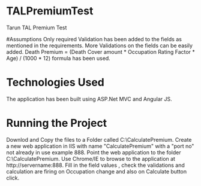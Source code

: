 # TALPremiumTest
 Tarun TAL Premium Test 

#Assumptions
Only required Validation has been added to the fields as mentioned in the requirements. More Validations on the fields can be easily added.
Death Premium = (Death Cover amount * Occupation Rating Factor * Age) / (1000 * 12) formula has been used. 

# Technologies Used
The application has been built using ASP.Net MVC and Angular JS.

# Running the Project
 Downlod and Copy the files to a Folder called C:\CalculatePremium.
 Create a new web application in IIS with name "CalculatePremium" with a "port no" not already in use example 888.
 Point the web application to the folder  C:\CalculatePremium.
 Use Chrome/IE to browse to the application at http://servername:888.
 Fill in the field values , check the validations and calculation are firing on Occupation change and also on Calculate button click.  
